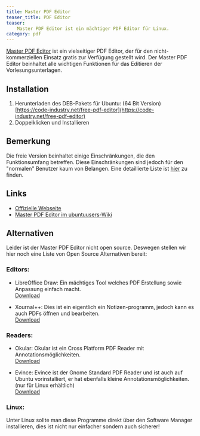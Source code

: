 ```yaml
---
title: Master PDF Editor
teaser_title: PDF Editor
teaser:
    Master PDF Editor ist ein mächtiger PDF Editor für Linux.
category: pdf
---
```


[Master PDF Editor](https://code-industry.net/masterpdfeditor/) ist ein vielseitiger PDF Editor, der für den nicht-kommerziellen Einsatz gratis zur Verfügung gestellt wird. Der Master PDF Editor beinhaltet alle wichtigen Funktionen für das Editieren der Vorlesungsunterlagen.

## Installation
1. Herunterladen des DEB-Pakets für Ubuntu: (64 Bit Version) <br> [https://code-industry.net/free-pdf-editor](https://code-industry.net/free-pdf-editor)
2. Doppelklicken und Installieren

## Bemerkung
Die freie Version beinhaltet einige Einschränkungen, die den Funktionsumfang betreffen. Diese Einschränkungen sind jedoch für den "normalen" Benutzer kaum von Belangen. Eine detaillierte Liste ist [hier](https://code-industry.net/free-pdf-editor/) zu finden.

## Links
- [Offizielle Webseite](https://code-industry.net/masterpdfeditor/)
- [Master PDF Editor im ubuntuusers-Wiki](https://wiki.ubuntuusers.de/Master_PDF_Editor/)

## Alternativen 
Leider ist der Master PDF Editor nicht open source. Deswegen stellen wir hier noch eine Liste von Open Source Alternativen bereit:

### Editors:

- LibreOffice Draw: Ein mächtiges Tool welches PDF Erstellung sowie Anpassung einfach macht.<br>
[Download](https://www.libreoffice.org/download/download-libreoffice/)

- Xournal++: Dies ist ein eigentlich ein Notizen-programm, jedoch kann es auch PDFs öffnen und bearbeiten.<br>
[Download](https://xournalpp.github.io/installation/)

### Readers:

- Okular: Okular ist ein Cross Platform PDF Reader mit Annotationsmöglichkeiten.<br>
[Download](https://okular.kde.org/download/)

- Evince: Evince ist der Gnome Standard PDF Reader und ist auch auf Ubuntu vorinstalliert, er hat ebenfalls kleine Annotationsmöglichkeiten. 
(nur für Linux erhältlich)<br>
[Download](https://wiki.gnome.org/Apps/Evince/Downloads)

### Linux:
Unter Linux sollte man diese Programme direkt über den Software Manager installieren, dies ist nicht nur einfacher sondern auch sicherer!
